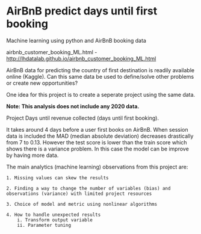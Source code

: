 # AirBnB predict days until first booking

Machine learning using python and AirBnB booking data
 
 airbnb_customer_booking_ML.html - http://lhdatalab.github.io/airbnb_customer_booking_ML.html 

AirBnB data for predicting the country of first destination is readily
available online (Kaggle). Can this same data be used to define/solve 
other problems or create new opportunities?

One idea for this project is to create a seperate project using the same data. 

<b>Note: This analysis does not include any 2020 data.</b>

Project Days until revenue collected (days until first booking).

It takes around 4 days before a user first books on AirBnB. When session data is included the MAD (median absolute deviation) decreases drastically from 7 to 0.13. However the test score is lower than the train score which shows there is a variance problem. In this case the model can be improve by having more data.

The main analytics (machine learning) observations from this project are:

    1. Missing values can skew the results

    2. Finding a way to change the number of variables (bias) and 
    observations (variance) with limited project resources

    3. Choice of model and metric using nonlinear algorithms

    4. How to handle unexpected results
        i. Transform output variable
        ii. Parameter tuning

